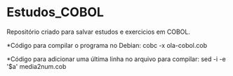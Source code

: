 # Estudos_COBOL
Repositório criado para salvar estudos e exercicios em COBOL.

*Código para compilar o programa no Debian: cobc -x ola-cobol.cob

*Código para adicionar uma última linha no arquivo para compilar: sed -i -e '$a\' media2num.cob
